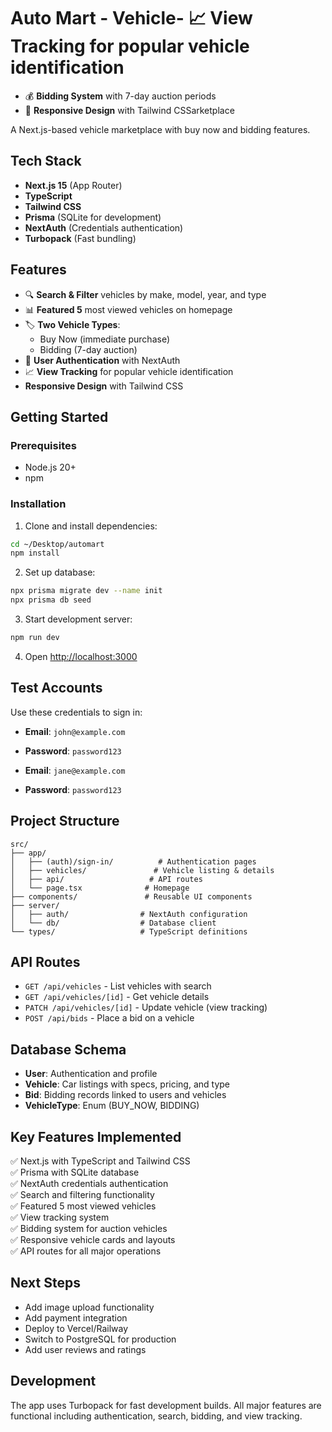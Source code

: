 # Auto Mart - Vehicle- 📈 **View Tracking** for popular vehicle identification

- 💰 **Bidding System** with 7-day auction periods
- 📱 **Responsive Design** with Tailwind CSSarketplace

A Next.js-based vehicle marketplace with buy now and bidding features.

## Tech Stack

- **Next.js 15** (App Router)
- **TypeScript**
- **Tailwind CSS**
- **Prisma** (SQLite for development)
- **NextAuth** (Credentials authentication)
- **Turbopack** (Fast bundling)

## Features

- 🔍 **Search & Filter** vehicles by make, model, year, and type
- 📊 **Featured 5** most viewed vehicles on homepage
- 🏷️ **Two Vehicle Types**:
  - Buy Now (immediate purchase)
  - Bidding (7-day auction)
- 👤 **User Authentication** with NextAuth
- 📈 **View Tracking** for popular vehicle identification
- **Responsive Design** with Tailwind CSS

## Getting Started

### Prerequisites

- Node.js 20+
- npm

### Installation

1. Clone and install dependencies:

```bash
cd ~/Desktop/automart
npm install
```

2. Set up database:

```bash
npx prisma migrate dev --name init
npx prisma db seed
```

3. Start development server:

```bash
npm run dev
```

4. Open [http://localhost:3000](http://localhost:3000)

## Test Accounts

Use these credentials to sign in:

- **Email**: `john@example.com`
- **Password**: `password123`

- **Email**: `jane@example.com`
- **Password**: `password123`

## Project Structure

```
src/
├── app/
│   ├── (auth)/sign-in/          # Authentication pages
│   ├── vehicles/               # Vehicle listing & details
│   ├── api/                   # API routes
│   └── page.tsx              # Homepage
├── components/               # Reusable UI components
├── server/
│   ├── auth/                # NextAuth configuration
│   └── db/                  # Database client
└── types/                   # TypeScript definitions
```

## API Routes

- `GET /api/vehicles` - List vehicles with search
- `GET /api/vehicles/[id]` - Get vehicle details
- `PATCH /api/vehicles/[id]` - Update vehicle (view tracking)
- `POST /api/bids` - Place a bid on a vehicle

## Database Schema

- **User**: Authentication and profile
- **Vehicle**: Car listings with specs, pricing, and type
- **Bid**: Bidding records linked to users and vehicles
- **VehicleType**: Enum (BUY_NOW, BIDDING)

## Key Features Implemented

✅ Next.js with TypeScript and Tailwind CSS  
✅ Prisma with SQLite database  
✅ NextAuth credentials authentication  
✅ Search and filtering functionality  
✅ Featured 5 most viewed vehicles  
✅ View tracking system  
✅ Bidding system for auction vehicles  
✅ Responsive vehicle cards and layouts  
✅ API routes for all major operations

## Next Steps

- Add image upload functionality
- Add payment integration
- Deploy to Vercel/Railway
- Switch to PostgreSQL for production
- Add user reviews and ratings

## Development

The app uses Turbopack for fast development builds. All major features are functional including authentication, search, bidding, and view tracking.
